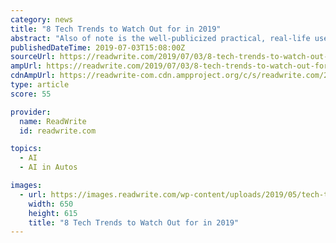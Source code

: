 ```yaml
---
category: news
title: "8 Tech Trends to Watch Out for in 2019"
abstract: "Also of note is the well-publicized practical, real-life use cases of artificial intelligence ... Google entered the sector through Waymo, Apple has its own arm dedicated to self-driving cars ..."
publishedDateTime: 2019-07-03T15:08:00Z
sourceUrl: https://readwrite.com/2019/07/03/8-tech-trends-to-watch-out-for-in-2019/
ampUrl: https://readwrite.com/2019/07/03/8-tech-trends-to-watch-out-for-in-2019/amp/
cdnAmpUrl: https://readwrite-com.cdn.ampproject.org/c/s/readwrite.com/2019/07/03/8-tech-trends-to-watch-out-for-in-2019/amp/
type: article
score: 55

provider:
  name: ReadWrite
  id: readwrite.com

topics:
  - AI
  - AI in Autos

images:
  - url: https://images.readwrite.com/wp-content/uploads/2019/05/tech-trends-e1559133773635.jpg
    width: 650
    height: 615
    title: "8 Tech Trends to Watch Out for in 2019"
---
```

